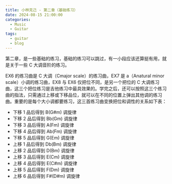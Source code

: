 ```yaml
---
title: 小林克己 - 第二章（基础练习）
date: 2024-08-15 21:00:00
categories:
  - Music
  - Guitar
tags:
  - guitar
  - blog
---
```


第二章，是一些基础的练习，基础的练习可以跳过，有一小段应该还算挺有用，就是关于一些 C 大调音阶的练习。

EX6 的练习曲是 C 大调（Cmajor scale）的练习曲，EX7 是 a（Anatural minor scale）小调的练习曲，EX8 与 EX6 仅把位不同，是另一个把位的 C 大调练习曲，这三个把位练习是吉他练习中最具效果的。学完之后，还可以按照这三个练习曲的指法，只需通过上移或下移品位，就可以在不同的位置上弹出其他调的练习曲。重要的是每个大小调都要练习，这三首练习曲变换把位和调性的关系如下表：

<!-- more -->

- 下移 1 品后得到 B(G#m) 调旋律
- 下移 2 品后得到 Bb(Gm) 调旋律
- 下移 3 品后得到 A(Fm) 调旋律
- 下移 4 品后得到 Ab(Fm) 调旋律
- 下移 5 品后得到 G(Em) 调旋律
- 上移 1 品后得到 Db(Bm) 调旋律
- 上移 2 品后得到 D(Bm) 调旋律
- 上移 3 品后得到 E(Cm) 调旋律
- 上移 4 品后得到 E(C#m) 调旋律
- 上移 5 品后得到 F(Dm) 调旋律
- 上移 6 品后得到 F#(D#m) 调旋律

<hairy-image src="https://pic.imgdb.cn/item/66be1710d9c307b7e9bc3870.jpg" />